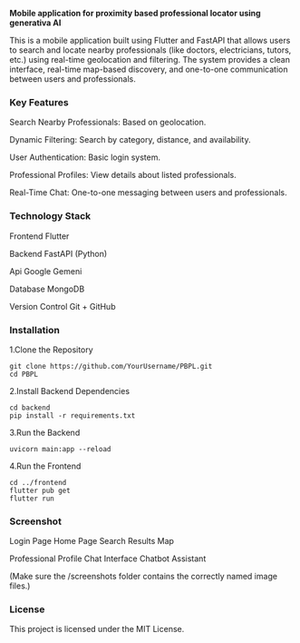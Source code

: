 **Mobile application for proximity based professional locator using generativa AI**


This is a mobile application built using Flutter and FastAPI that allows users to search and locate nearby professionals (like doctors, electricians, tutors, etc.) using real-time geolocation and filtering. The system provides a clean interface, real-time map-based discovery, and one-to-one communication between users and professionals.


### **Key Features**


Search Nearby Professionals: Based on  geolocation.

Dynamic Filtering: Search by category, distance, and availability.

User Authentication: Basic login system.

Professional Profiles: View details about listed professionals.

Real-Time Chat: One-to-one messaging between users and professionals.


### **Technology Stack**


Frontend	Flutter

Backend	FastAPI (Python)

Api Google Gemeni

Database	MongoDB

Version Control  Git + GitHub


### **Installation**


1.Clone the Repository

```
git clone https://github.com/YourUsername/PBPL.git
cd PBPL
```

2.Install Backend Dependencies
```
cd backend
pip install -r requirements.txt
```

3.Run the Backend
```
uvicorn main:app --reload
```

4.Run the Frontend
```
cd ../frontend
flutter pub get
flutter run
```


### **Screenshot**



Login Page	Home Page	Search Results Map

Professional Profile	Chat Interface	Chatbot Assistant

(Make sure the /screenshots folder contains the correctly named image files.)


### License


This project is licensed under the MIT License.

